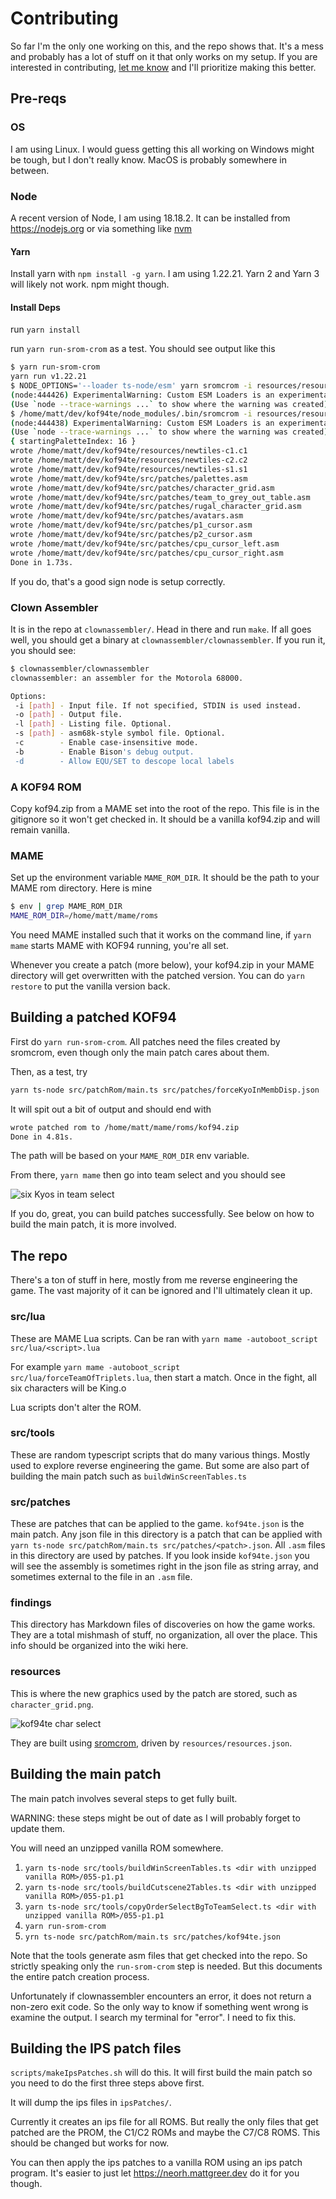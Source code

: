 # Contributing

So far I'm the only one working on this, and the repo shows that. It's a mess and probably has a lot of stuff on it that only works on my setup. If you are interested in contributing, [let me know](https://github.com/city41/kof94te/discussions) and I'll prioritize making this better.

## Pre-reqs

### OS

I am using Linux. I would guess getting this all working on Windows might be tough, but I don't really know. MacOS is probably somewhere in between.

### Node

A recent version of Node, I am using 18.18.2. It can be installed from https://nodejs.org or via something like [nvm](https://github.com/nvm-sh/nvm)

#### Yarn

Install yarn with `npm install -g yarn`. I am using 1.22.21. Yarn 2 and Yarn 3 will likely not work. npm might though.

#### Install Deps

run `yarn install`

run `yarn run-srom-crom` as a test. You should see output like this

```bash
$ yarn run-srom-crom
yarn run v1.22.21
$ NODE_OPTIONS='--loader ts-node/esm' yarn sromcrom -i resources/resources.json
(node:444426) ExperimentalWarning: Custom ESM Loaders is an experimental feature and might change at any time
(Use `node --trace-warnings ...` to show where the warning was created)
$ /home/matt/dev/kof94te/node_modules/.bin/sromcrom -i resources/resources.json
(node:444438) ExperimentalWarning: Custom ESM Loaders is an experimental feature and might change at any time
(Use `node --trace-warnings ...` to show where the warning was created)
{ startingPaletteIndex: 16 }
wrote /home/matt/dev/kof94te/resources/newtiles-c1.c1
wrote /home/matt/dev/kof94te/resources/newtiles-c2.c2
wrote /home/matt/dev/kof94te/resources/newtiles-s1.s1
wrote /home/matt/dev/kof94te/src/patches/palettes.asm
wrote /home/matt/dev/kof94te/src/patches/character_grid.asm
wrote /home/matt/dev/kof94te/src/patches/team_to_grey_out_table.asm
wrote /home/matt/dev/kof94te/src/patches/rugal_character_grid.asm
wrote /home/matt/dev/kof94te/src/patches/avatars.asm
wrote /home/matt/dev/kof94te/src/patches/p1_cursor.asm
wrote /home/matt/dev/kof94te/src/patches/p2_cursor.asm
wrote /home/matt/dev/kof94te/src/patches/cpu_cursor_left.asm
wrote /home/matt/dev/kof94te/src/patches/cpu_cursor_right.asm
Done in 1.73s.
```

If you do, that's a good sign node is setup correctly.

### Clown Assembler

It is in the repo at `clownassembler/`. Head in there and run `make`. If all goes well, you should get a binary at `clownassembler/clownassembler`. If you run it, you should see:

```bash
$ clownassembler/clownassembler
clownassembler: an assembler for the Motorola 68000.

Options:
 -i [path] - Input file. If not specified, STDIN is used instead.
 -o [path] - Output file.
 -l [path] - Listing file. Optional.
 -s [path] - asm68k-style symbol file. Optional.
 -c        - Enable case-insensitive mode.
 -b        - Enable Bison's debug output.
 -d        - Allow EQU/SET to descope local labels
```

### A KOF94 ROM

Copy kof94.zip from a MAME set into the root of the repo. This file is in the gitignore so it won't get checked in. It should be a vanilla kof94.zip and will remain vanilla.

### MAME

Set up the environment variable `MAME_ROM_DIR`. It should be the path to your MAME rom directory. Here is mine

```bash
$ env | grep MAME_ROM_DIR
MAME_ROM_DIR=/home/matt/mame/roms
```

You need MAME installed such that it works on the command line, if `yarn mame` starts MAME with KOF94 running, you're all set.

Whenever you create a patch (more below), your kof94.zip in your MAME directory will get overwritten with the patched version. You can do `yarn restore` to put the vanilla version back.

## Building a patched KOF94

First do `yarn run-srom-crom`. All patches need the files created by sromcrom, even though only the main patch cares about them.

Then, as a test, try

```bash
yarn ts-node src/patchRom/main.ts src/patches/forceKyoInMembDisp.json
```

It will spit out a bit of output and should end with

```bash
wrote patched rom to /home/matt/mame/roms/kof94.zip
Done in 4.81s.
```

The path will be based on your `MAME_ROM_DIR` env variable.

From there, `yarn mame` then go into team select and you should see

![six Kyos in team select](https://github.com/city41/kof94te/blob/main/contributing/sixKyos.png?raw=true)

If you do, great, you can build patches successfully. See below on how to build the main patch, it is more involved.

## The repo

There's a ton of stuff in here, mostly from me reverse engineering the game. The vast majority of it can be ignored and I'll ultimately clean it up.

### src/lua

These are MAME Lua scripts. Can be ran with `yarn mame -autoboot_script src/lua/<script>.lua`

For example `yarn mame -autoboot_script src/lua/forceTeamOfTriplets.lua`, then start a match. Once in the fight, all six characters will be King.o

Lua scripts don't alter the ROM.

### src/tools

These are random typescript scripts that do many various things. Mostly used to explore reverse engineering the game. But some are also part of building the main patch such as `buildWinScreenTables.ts`

### src/patches

These are patches that can be applied to the game. `kof94te.json` is the main patch. Any json file in this directory is a patch that can be applied with `yarn ts-node src/patchRom/main.ts src/patches/<patch>.json`. All `.asm` files in this directory are used by patches. If you look inside `kof94te.json` you will see the assembly is sometimes right in the json file as string array, and sometimes external to the file in an `.asm` file.

### findings

This directory has Markdown files of discoveries on how the game works. They are a total mishmash of stuff, no organization, all over the place. This info should be organized into the wiki here.

### resources

This is where the new graphics used by the patch are stored, such as `character_grid.png`.

![kof94te char select](https://github.com/city41/kof94te/blob/main/resources/character_grid.png?raw=true)

They are built using [sromcrom](https://github.com/city41/sromcrom), driven by `resources/resources.json`.

## Building the main patch

The main patch involves several steps to get fully built.

WARNING: these steps might be out of date as I will probably forget to update them.

You will need an unzipped vanilla ROM somewhere.

1. `yarn ts-node src/tools/buildWinScreenTables.ts <dir with unzipped vanilla ROM>/055-p1.p1`
2. `yarn ts-node src/tools/buildCutscene2Tables.ts <dir with unzipped vanilla ROM>/055-p1.p1`
3. `yarn ts-node src/tools/copyOrderSelectBgToTeamSelect.ts <dir with unzipped vanilla ROM>/055-p1.p1`
4. `yarn run-srom-crom`
5. `yrn ts-node src/patchRom/main.ts src/patches/kof94te.json`

Note that the tools generate asm files that get checked into the repo. So strictly speaking only the `run-srom-crom` step is needed. But this documents the entire patch creation process.

Unfortunately if clownassembler encounters an error, it does not return a non-zero exit code. So the only way to know if something went wrong is examine the output. I search my terminal for "error". I need to fix this.

## Building the IPS patch files

`scripts/makeIpsPatches.sh` will do this. It will first build the main patch so you need to do the first three steps above first.

It will dump the ips files in `ipsPatches/`.

Currently it creates an ips file for all ROMS. But really the only files that get patched are the PROM, the C1/C2 ROMs and maybe the C7/C8 ROMS. This should be changed but works for now.

You can then apply the ips patches to a vanilla ROM using an ips patch program. It's easier to just let https://neorh.mattgreer.dev do it for you though.
